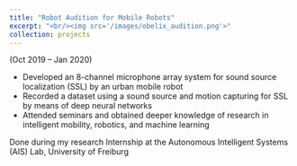 ```yaml
---
title: "Robot Audition for Mobile Robots"
excerpt: "<br/><img src='/images/obelix_audition.png'>"
collection: projects
---
```

(Oct 2019 – Jan 2020)

- Developed an 8-channel microphone array system for sound source localization (SSL) by an urban mobile robot
- Recorded a dataset using a sound source and motion capturing for SSL by means of deep neural networks
- Attended seminars and obtained deeper knowledge of research in intelligent mobility, robotics, and machine learning

Done during my research Internship at the Autonomous Intelligent Systems (AIS) Lab, University of Freiburg